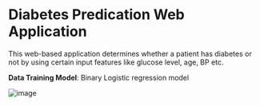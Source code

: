# Diabetes Predication Web Application

This web-based application determines whether a patient has diabetes or not by using certain input features like glucose level, age, BP etc.

**Data Training Model**: Binary Logistic regression model


![image](https://github.com/dikuagarwal/Patient-Diabetes-Predication/assets/129959008/42cf44db-5617-4f14-bcab-4bf41ad4def8)
